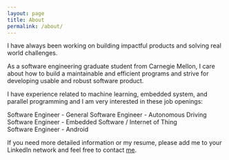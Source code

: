```yaml
---
layout: page
title: About
permalink: /about/
---
```


I have always been working on building impactful products and solving real
world challenges.

As a software engineering graduate student from Carnegie Mellon, I care about
how to build a maintainable and efficient programs and strive for developing
usable and robust software product.

I have experience related to machine learning, embedded system, and parallel
programming and I am very interested in these job openings:


Software Engineer - General
Software Engineer - Autonomous Driving  
Software Engineer - Embedded Software / Internet of Thing  
Software Engineer - Android


If you need more detailed information or my resume, please add me to your
LinkedIn network and feel free to contact [me][email].

[email]: mailto:yulunt@andrew.cmu.edu
